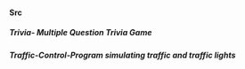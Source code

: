 #### Src
##### Trivia- Multiple Question Trivia Game
##### Traffic-Control-Program simulating traffic and traffic lights
